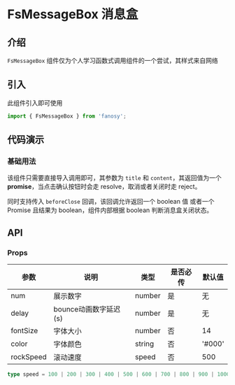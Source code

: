 # FsMessageBox 消息盒

## 介绍

`FsMessageBox` 组件仅为个人学习函数式调用组件的一个尝试，其样式来自网络

## 引入

此组件引入即可使用

```typescript
import { FsMessageBox } from 'fanosy';
```

## 代码演示

### 基础用法

该组件只需要直接导入调用即可，其参数为 `title` 和 `content`，其返回值为一个 **promise**，当点击确认按钮时会走 resolve，取消或者关闭时走 reject。

同时支持传入 `beforeClose` 回调，该回调允许返回一个 boolean 值 或者一个 Promise 且结果为 boolean，组件内部根据 boolean 判断消息盒关闭状态。

<CodeShow>
  <template #source>
    <ClientOnly>
      <fs-message-box-show />
    </ClientOnly>
  </template>
  <template #meta>

@[code vue{}](../.vuepress/components/fs-message-box-show.vue)

  </template>
</CodeShow>

## API

### Props

| 参数      | 说明                  | 类型   | 是否必传 | 默认值 |
| --------- | --------------------- | ------ | -------- | ------ |
| num       | 展示数字              | number | 是       | 无     |
| delay     | bounce动画数字延迟(s) | number | 是       | 无     |
| fontSize  | 字体大小              | number | 否       | 14     |
| color     | 字体颜色              | string | 否       | '#000' |
| rockSpeed | 滚动速度              | speed  | 否       | 500    |

```typescript
type speed = 100 | 200 | 300 | 400 | 500 | 600 | 700 | 800 | 900 | 1000;
```
